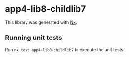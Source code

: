 # app4-lib8-childlib7

This library was generated with [Nx](https://nx.dev).

## Running unit tests

Run `nx test app4-lib8-childlib7` to execute the unit tests.

